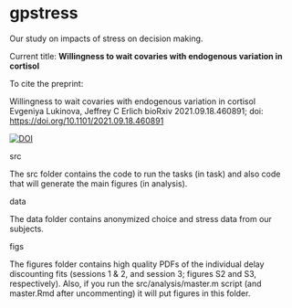 # gpstress

Our study on impacts of stress on decision making.

Current title: **Willingness to wait covaries with endogenous variation in cortisol**

To cite the preprint: 

Willingness to wait covaries with endogenous variation in cortisol     
Evgeniya Lukinova, Jeffrey C Erlich
bioRxiv 2021.09.18.460891; doi: https://doi.org/10.1101/2021.09.18.460891

[![DOI](https://zenodo.org/badge/385504346.svg)](https://zenodo.org/badge/latestdoi/385504346)

src

The src folder contains the code to run the tasks (in task) and also code that will generate the main figures (in analysis).

data

The data folder contains anonymized choice and stress data from our subjects.

figs

The figures folder contains high quality PDFs of the individual delay discounting fits (sessions 1 \& 2, and session 3; figures S2 and S3, respectively). Also, if you run the src/analysis/master.m script (and master.Rmd after uncommenting) it will put figures in this folder.
